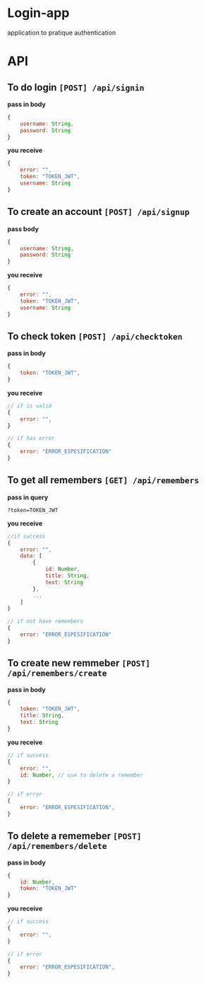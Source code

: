 # Login-app

application to pratique authentication

# API

To do login `[POST] /api/signin`
---

**pass in body**
```javascript
{
	username: String,
	password: String
}
```

**you receive**
```javascript
{
	error: "",
	token: "TOKEN_JWT",
	username: String
}
```

To create an account `[POST] /api/signup`
---

**pass body**
```javascript
{
	username: String,
	password: String
}

```

**you receive**
```javascript
{
	error: "",
	token: "TOKEN_JWT",
	username: String
}
```

To check token `[POST] /api/checktoken`
---

**pass in body**
```javascript
{
	token: "TOKEN_JWT",
}

```

**you receive**
```javascript
// if is valid
{
	error: "",
}

// if has error
{
	error: "ERROR_ESPESIFICATION"
}

```

To get all remembers `[GET] /api/remembers`
---

**pass in query**
```
?token=TOKEN_JWT
```

**you receive**
```javascript
//if success
{
    error: "",
	data: [
		{
			id: Number,
			title: String,
			text: String
		},
		...
	]
}

// if not have remembers
{
	error: "ERROR_ESPESIFICATION"
}

```

To create new remmeber `[POST] /api/remembers/create`
---

**pass in body**
```javascript
{
	token: "TOKEN_JWT",
	title: String,
	text: String
}
```

**you receive**
```javascript
// if success
{
	error: "",
	id: Number, // use to delete a remember
}

// if error
{
	error: "ERROR_ESPESIFICATION",
}
```

To delete a rememeber `[POST] /api/remembers/delete`
---

**pass in body**
```javascript
{
	id: Number,
	token: "TOKEN_JWT"
}
```

**you receive**
```javascript
// if success
{
	error: "",
}

// if error
{
	error: "ERROR_ESPESIFICATION",
}
```
